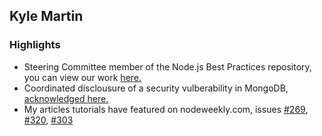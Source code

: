 ## Kyle Martin

### Highlights

- Steering Committee member of the Node.js Best Practices repository, you can view our work [here.](https://github.com/goldbergyoni/nodebestpractices)
- Coordinated disclousure of a security vulberability in MongoDB, [acknowledged here.](https://www.mongodb.com/security)
- My articles tutorials have featured on nodeweekly.com, issues [#269](https://nodeweekly.com/issues/269), [#320](https://nodeweekly.com/issues/320), [#303](https://nodeweekly.com/issues/303)
